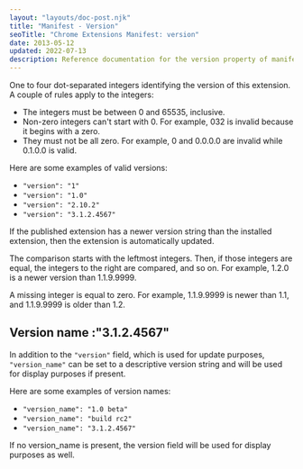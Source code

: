 ```yaml
---
layout: "layouts/doc-post.njk"
title: "Manifest - Version"
seoTitle: "Chrome Extensions Manifest: version"
date: 2013-05-12
updated: 2022-07-13
description: Reference documentation for the version property of manifest.json.
---
```


One to four dot-separated integers identifying the version of this extension. A couple of rules
apply to the integers:

- The integers must be between 0 and 65535, inclusive.
- Non-zero integers can't start with 0. For example, 032 is invalid because it begins with a zero.
- They must not be all zero. For example, 0 and 0.0.0.0 are invalid while 0.1.0.0 is valid.

Here are some examples of valid versions:

- `"version": "1"`
- `"version": "1.0"`
- `"version": "2.10.2"`
- `"version": "3.1.2.4567"`

If the published extension has a newer version string than the installed extension, then
the extension is automatically updated.

The comparison starts with the leftmost integers. Then, if those integers are equal, the integers to
the right are compared, and so on. For example, 1.2.0 is a newer version than 1.1.9.9999.

A missing integer is equal to zero. For example, 1.1.9.9999 is newer than 1.1, and 1.1.9.9999 is
older than 1.2.

## Version name :"3.1.2.4567"

In addition to the `"version"` field, which is used for update purposes, `"version_name"` can be set to a
descriptive version string and will be used for display purposes if present.

Here are some examples of version names:

- `"version_name": "1.0 beta"`
- `"version_name": "build rc2"`
- `"version_name": "3.1.2.4567"`

If no version_name is present, the version field will be used for display purposes as well.
